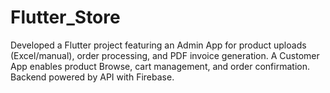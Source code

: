 # Flutter_Store
Developed a Flutter project featuring an Admin App for product uploads (Excel/manual), order processing, and PDF invoice generation. A Customer App enables product Browse, cart management, and order confirmation. Backend powered by API with Firebase.
